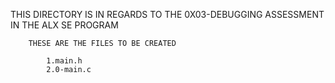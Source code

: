 THIS DIRECTORY IS IN REGARDS TO THE 0X03-DEBUGGING ASSESSMENT IN THE ALX SE PROGRAM

		THESE ARE THE FILES TO BE CREATED
		
			1.main.h
			2.0-main.c

